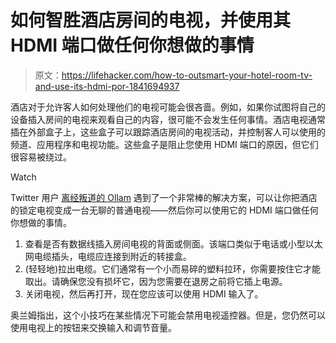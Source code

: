 # 如何智胜酒店房间的电视，并使用其 HDMI 端口做任何你想做的事情

> 原文：<https://lifehacker.com/how-to-outsmart-your-hotel-room-tv-and-use-its-hdmi-por-1841694937>

酒店对于允许客人如何处理他们的电视可能会很吝啬。例如，如果你试图将自己的设备插入房间的电视来观看自己的内容，很可能不会发生任何事情。酒店电视通常插在外部盒子上，这些盒子可以跟踪酒店房间的电视活动，并控制客人可以使用的频道、应用程序和电视功能。这些盒子是阻止您使用 HDMI 端口的原因，但它们很容易被绕过。

Watch

Twitter 用户 [离经叛道的 Ollam](https://twitter.com/deviantollam/status/1228093964944695296) 遇到了一个非常棒的解决方案，可以让你把酒店的锁定电视变成一台无聊的普通电视——然后你可以使用它的 HDMI 端口做任何你想做的事情。

1.  查看是否有数据线插入房间电视的背面或侧面。该端口类似于电话或小型以太网电缆插头，电缆应连接到附近的转接盒。
2.  (轻轻地)拉出电缆。它们通常有一个小而易碎的塑料拉环，你需要按住它才能取出。请确保您没有损坏它，因为您需要在退房之前将它插上电源。
3.  关闭电视，然后再打开，现在您应该可以使用 HDMI 输入了。

奥兰姆指出，这个小技巧在某些情况下可能会禁用电视遥控器。但是，您仍然可以使用电视上的按钮来交换输入和调节音量。
